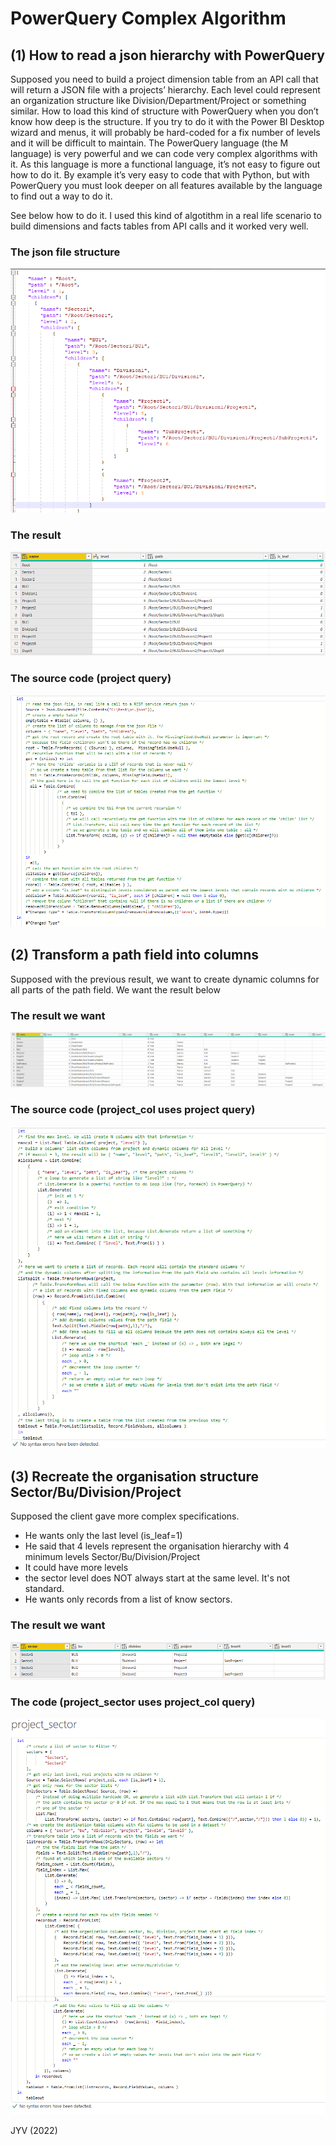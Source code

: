 # PowerQuery Complex Algorithm

## (1) How to read a json hierarchy with PowerQuery

Supposed you need to build a project dimension table from an API call that will return a JSON file with a projects’ hierarchy. Each level could represent an organization structure like Division/Department/Project or something similar. How to load this kind of structure with PowerQuery when you don’t know how deep is the structure.
If you try to do it with the Power BI Desktop wizard and menus, it will probably be hard-coded for a fix number of levels and it will be difficult to maintain.
The PowerQuery language (the M language) is very powerful and we can code very complex algorithms with it. As this language is more a functional language, it’s not easy to figure out how to do it. By example it’s very easy to code that with Python, but with PowerQuery you must look deeper on all features available by the language to find out a way to do it.

See below how to do it. I used this kind of algotithm in a real life scenario to build dimensions and facts tables from API calls and it worked very well.
  
### The json file structure
![GitHub Logo](/json.png)
  
### The result
![GitHub Logo](/result.png)  
   
### The source code (project query)
![GitHub Logo](/code.png)

## (2) Transform a path field into columns

Supposed with the previous result, we want to create dynamic columns for all parts of the path field. We want the result below

### The result we want
![GitHub Logo](/result2.png)

### The source code (project_col uses project query)
![GitHub Logo](/code2.png)

## (3) Recreate the organisation structure Sector/Bu/Division/Project

Supposed the client gave more complex specifications. 
- He wants only the last level (is_leaf=1)
- He said that 4 levels represent the organisation hierarchy with 4 minimum levels Sector/Bu/Division/Project
- It could have more levels 
- the sector level does NOT always start at the same level. It's not standard. 
- He wants only records from a list of know sectors.

### The result we want
![GitHub Logo](/result3.png)

### The code (project_sector uses project_col query)
![GitHub Logo](/code3a.png)
![GitHub Logo](/code3b.png)


JYV (2022)
